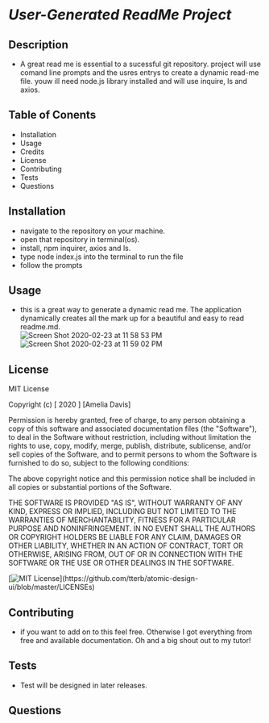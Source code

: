 # *User-Generated ReadMe Project*

## Description 
 * A great read me is essential to a sucessful git repository. project will use comand line prompts and the usres entrys to create a dynamic read-me file. youw ill need node.js library installed and will use inquire, ls and axios. 

## Table of Conents
* Installation
* Usage 
* Credits
* License
* Contributing
* Tests
* Questions

## Installation 
 * navigate to the repository on your machine. 
 * open that repository in terminal(os).
 * install, npm inquirer, axios and ls.
 * type node index.js into the terminal to run the file 
 * follow the prompts

## Usage 
* this is a great way to generate a dynamic read me. The application dynamically creates all the mark up for a beautiful and easy to read readme.md.  
![Screen Shot 2020-02-23 at 11 58 53 PM](https://user-images.githubusercontent.com/56802588/75133668-d6facd80-5698-11ea-9fed-e03353eaaddb.png)
![Screen Shot 2020-02-23 at 11 59 02 PM](https://user-images.githubusercontent.com/56802588/75133601-a87cf280-5698-11ea-92f9-960ee3bea8f1.png)


## License
MIT License

Copyright (c) [ 2020 ] [Amelia Davis]

Permission is hereby granted, free of charge, to any person obtaining a copy
of this software and associated documentation files (the "Software"), to deal
in the Software without restriction, including without limitation the rights
to use, copy, modify, merge, publish, distribute, sublicense, and/or sell
copies of the Software, and to permit persons to whom the Software is
furnished to do so, subject to the following conditions:

The above copyright notice and this permission notice shall be included in all
copies or substantial portions of the Software.

THE SOFTWARE IS PROVIDED "AS IS", WITHOUT WARRANTY OF ANY KIND, EXPRESS OR
IMPLIED, INCLUDING BUT NOT LIMITED TO THE WARRANTIES OF MERCHANTABILITY,
FITNESS FOR A PARTICULAR PURPOSE AND NONINFRINGEMENT. IN NO EVENT SHALL THE
AUTHORS OR COPYRIGHT HOLDERS BE LIABLE FOR ANY CLAIM, DAMAGES OR OTHER
LIABILITY, WHETHER IN AN ACTION OF CONTRACT, TORT OR OTHERWISE, ARISING FROM,
OUT OF OR IN CONNECTION WITH THE SOFTWARE OR THE USE OR OTHER DEALINGS IN THE
SOFTWARE.

[![MIT License](https://img.shields.io/apm/l/atomic-design-ui.svg?)](https://github.com/tterb/atomic-design-ui/blob/master/LICENSEs)

## Contributing 
*  if you want to add on to this feel free. Otherwise I got everything from free and available documentation. Oh and a big shout out to my tutor! 
## Tests
* Test will be designed in later releases. 

## Questions 

